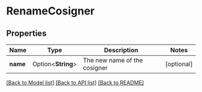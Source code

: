 # RenameCosigner

## Properties

Name | Type | Description | Notes
------------ | ------------- | ------------- | -------------
**name** | Option<**String**> | The new name of the cosigner | [optional]

[[Back to Model list]](../README.md#documentation-for-models) [[Back to API list]](../README.md#documentation-for-api-endpoints) [[Back to README]](../README.md)


